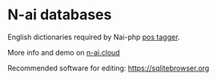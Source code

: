 # N-ai databases

English dictionaries required by Nai-php [pos tagger].

More info and demo on [n-ai.cloud]

Recommended software for editing: https://sqlitebrowser.org

[pos tagger]: https://github.com/nai-php/NaiPosTagger
[n-ai.cloud]: https://www.n-ai.cloud